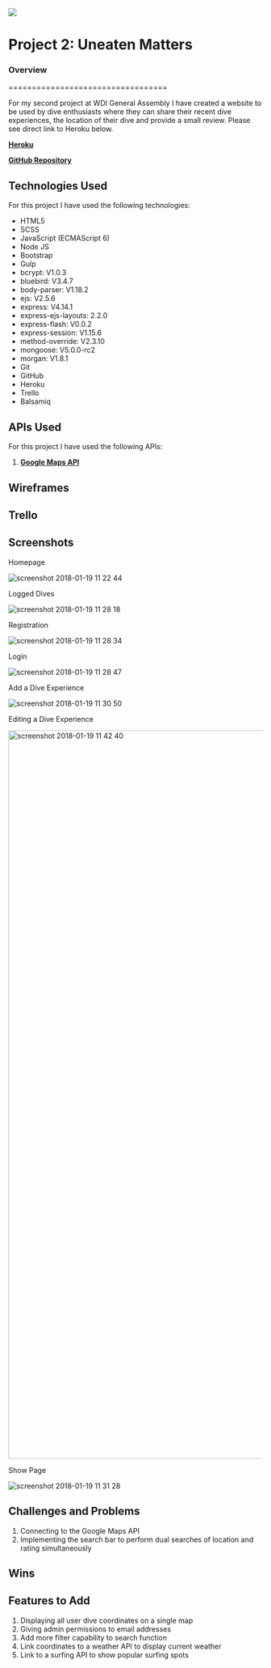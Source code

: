 ![](https://ga-dash.s3.amazonaws.com/production/assets/logo-9f88ae6c9c3871690e33280fcf557f33.png)

# Project 2: Uneaten Matters

### Overview
==================================

For my  second project at WDI General Assembly I have created a website to be used by dive enthusiasts where they can share their recent dive experiences, the location of their dive and provide a small review.   Please see direct link to Heroku below.

[**Heroku**](https://peaceful-everglades-97488.herokuapp.com/ "Title")

[**GitHub Repository**](https://github.com/adamsouthey/wdi-second-project)  

Technologies Used
-----------

For this project I have used the following technologies:

- HTML5
- SCSS
- JavaScript (ECMAScript 6)
- Node JS
- Bootstrap
- Gulp
- bcrypt: V1.0.3
- bluebird: V3.4.7
- body-parser: V1.18.2
- ejs: V2.5.6
- express: V4.14.1
- express-ejs-layouts: 2.2.0
- express-flash: V0.0.2
- express-session: V1.15.6
- method-override: V2.3.10
- mongoose: V5.0.0-rc2
- morgan: V1.8.1
- Git
- GitHub
- Heroku
- Trello
- Balsamiq

APIs Used
-----------

For this project I have used the following APIs:

1. [**Google Maps API**](https://developers.google.com/maps/)

Wireframes
----------------

Trello
----------------

Screenshots
----------------

Homepage

![screenshot 2018-01-19 11 22 44](https://user-images.githubusercontent.com/32818032/35149079-b5ea1192-fd0c-11e7-91a5-db0a0a7e1bf6.png)

Logged Dives

![screenshot 2018-01-19 11 28 18](https://user-images.githubusercontent.com/32818032/35149103-c9369be4-fd0c-11e7-9f2a-f6b9abd566dc.png)

Registration

![screenshot 2018-01-19 11 28 34](https://user-images.githubusercontent.com/32818032/35149131-e589aa34-fd0c-11e7-8b0c-2ed38bf0fa60.png)

Login

![screenshot 2018-01-19 11 28 47](https://user-images.githubusercontent.com/32818032/35149137-e917b376-fd0c-11e7-81f2-7181bb8f30b0.png)

Add a Dive Experience

![screenshot 2018-01-19 11 30 50](https://user-images.githubusercontent.com/32818032/35149143-ebf9159e-fd0c-11e7-85fb-99ad72acf03f.png)

Editing a Dive Experience

<img width="1440" alt="screenshot 2018-01-19 11 42 40" src="https://user-images.githubusercontent.com/32818032/35149416-e2a81f20-fd0d-11e7-92be-7611ed06ba49.png">

Show Page

![screenshot 2018-01-19 11 31 28](https://user-images.githubusercontent.com/32818032/35149149-eec2a7c2-fd0c-11e7-994b-fffbcf0e455c.png)



Challenges and Problems
---------

1. Connecting to the Google Maps API
2. Implementing the search bar to perform dual searches of location and rating simultaneously



Wins
---------


Features to Add
----------------

1. Displaying all user dive coordinates on a single map
2. Giving admin permissions to email addresses
3. Add more filter capability to search function
4. Link coordinates to a weather API to display current weather
5. Link to a surfing API to show popular surfing spots

